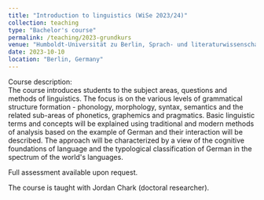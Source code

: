 ```yaml
---
title: "Introduction to linguistics (WiSe 2023/24)"
collection: teaching
type: "Bachelor's course"
permalink: /teaching/2023-grundkurs
venue: "Humboldt-Universität zu Berlin, Sprach- und literaturwissenschaftliche Fakultät"
date: 2023-10-10
location: "Berlin, Germany"
---
```


Course description:<br>
The course introduces students to the subject areas, questions and methods of linguistics. The focus is on the various levels of grammatical structure formation - phonology, morphology, syntax, semantics and the related sub-areas of phonetics, graphemics and pragmatics. Basic linguistic terms and concepts will be explained using traditional and modern methods of analysis based on the example of German and their interaction will be described. The approach will be characterized by a view of the cognitive foundations of language and the typological classification of German in the spectrum of the world's languages.

Full assessment available upon request.

The course is taught with Jordan Chark (doctoral researcher).

